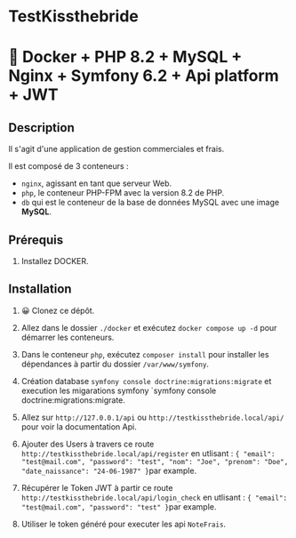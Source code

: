 # TestKissthebride
# 🐳 Docker + PHP 8.2 + MySQL + Nginx + Symfony 6.2 + Api platform + JWT

## Description

Il s'agit d'une application de gestion commerciales et frais.

Il est composé de 3 conteneurs :

- `nginx`, agissant en tant que serveur Web.
- `php`, le conteneur PHP-FPM avec la version 8.2 de PHP.
- `db` qui est le conteneur de la base de données MySQL avec une image **MySQL**.

## Prérequis

1. Installez DOCKER.

## Installation

1. 😀 Clonez ce dépôt.

2. Allez dans le dossier `./docker` et exécutez `docker compose up -d` pour démarrer les conteneurs.

3. Dans le conteneur `php`, exécutez `composer install` pour installer les dépendances à partir du dossier `/var/www/symfony`.

4. Création database `symfony console doctrine:migrations:migrate` et execution les migarations symfony `symfony console doctrine:migrations:migrate.

5. Allez sur `http://127.0.0.1/api` ou `http://testkissthebride.local/api/` pour voir la documentation Api.

6. Ajouter des Users à travers ce route `http://testkissthebride.local/api/register` en utlisant :
`{
   "email": "test@mail.com",
   "password": "test",
   "nom": "Joe",
   "prenom": "Doe",
   "date_naissance": "24-06-1987"
   }`par example.

7. Récupérer le Token JWT à partir ce route `http://testkissthebride.local/api/login_check` en utlisant :
   `{
   "email": "test@mail.com",
   "password": "test"
   }`par example.

8. Utiliser le token généré pour executer les api `NoteFrais`.